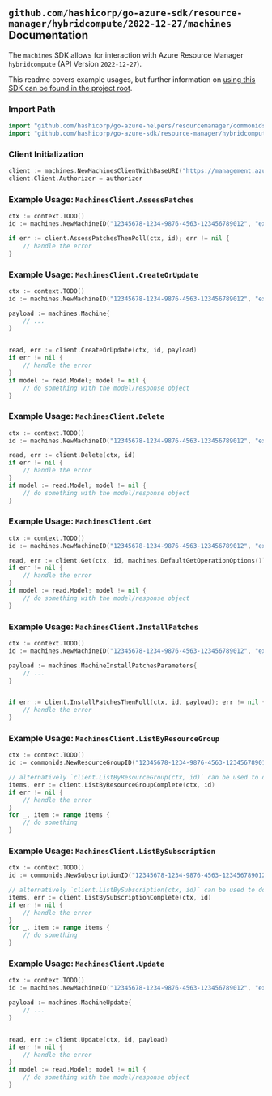 
## `github.com/hashicorp/go-azure-sdk/resource-manager/hybridcompute/2022-12-27/machines` Documentation

The `machines` SDK allows for interaction with Azure Resource Manager `hybridcompute` (API Version `2022-12-27`).

This readme covers example usages, but further information on [using this SDK can be found in the project root](https://github.com/hashicorp/go-azure-sdk/tree/main/docs).

### Import Path

```go
import "github.com/hashicorp/go-azure-helpers/resourcemanager/commonids"
import "github.com/hashicorp/go-azure-sdk/resource-manager/hybridcompute/2022-12-27/machines"
```


### Client Initialization

```go
client := machines.NewMachinesClientWithBaseURI("https://management.azure.com")
client.Client.Authorizer = authorizer
```


### Example Usage: `MachinesClient.AssessPatches`

```go
ctx := context.TODO()
id := machines.NewMachineID("12345678-1234-9876-4563-123456789012", "example-resource-group", "machineValue")

if err := client.AssessPatchesThenPoll(ctx, id); err != nil {
	// handle the error
}
```


### Example Usage: `MachinesClient.CreateOrUpdate`

```go
ctx := context.TODO()
id := machines.NewMachineID("12345678-1234-9876-4563-123456789012", "example-resource-group", "machineValue")

payload := machines.Machine{
	// ...
}


read, err := client.CreateOrUpdate(ctx, id, payload)
if err != nil {
	// handle the error
}
if model := read.Model; model != nil {
	// do something with the model/response object
}
```


### Example Usage: `MachinesClient.Delete`

```go
ctx := context.TODO()
id := machines.NewMachineID("12345678-1234-9876-4563-123456789012", "example-resource-group", "machineValue")

read, err := client.Delete(ctx, id)
if err != nil {
	// handle the error
}
if model := read.Model; model != nil {
	// do something with the model/response object
}
```


### Example Usage: `MachinesClient.Get`

```go
ctx := context.TODO()
id := machines.NewMachineID("12345678-1234-9876-4563-123456789012", "example-resource-group", "machineValue")

read, err := client.Get(ctx, id, machines.DefaultGetOperationOptions())
if err != nil {
	// handle the error
}
if model := read.Model; model != nil {
	// do something with the model/response object
}
```


### Example Usage: `MachinesClient.InstallPatches`

```go
ctx := context.TODO()
id := machines.NewMachineID("12345678-1234-9876-4563-123456789012", "example-resource-group", "machineValue")

payload := machines.MachineInstallPatchesParameters{
	// ...
}


if err := client.InstallPatchesThenPoll(ctx, id, payload); err != nil {
	// handle the error
}
```


### Example Usage: `MachinesClient.ListByResourceGroup`

```go
ctx := context.TODO()
id := commonids.NewResourceGroupID("12345678-1234-9876-4563-123456789012", "example-resource-group")

// alternatively `client.ListByResourceGroup(ctx, id)` can be used to do batched pagination
items, err := client.ListByResourceGroupComplete(ctx, id)
if err != nil {
	// handle the error
}
for _, item := range items {
	// do something
}
```


### Example Usage: `MachinesClient.ListBySubscription`

```go
ctx := context.TODO()
id := commonids.NewSubscriptionID("12345678-1234-9876-4563-123456789012")

// alternatively `client.ListBySubscription(ctx, id)` can be used to do batched pagination
items, err := client.ListBySubscriptionComplete(ctx, id)
if err != nil {
	// handle the error
}
for _, item := range items {
	// do something
}
```


### Example Usage: `MachinesClient.Update`

```go
ctx := context.TODO()
id := machines.NewMachineID("12345678-1234-9876-4563-123456789012", "example-resource-group", "machineValue")

payload := machines.MachineUpdate{
	// ...
}


read, err := client.Update(ctx, id, payload)
if err != nil {
	// handle the error
}
if model := read.Model; model != nil {
	// do something with the model/response object
}
```
